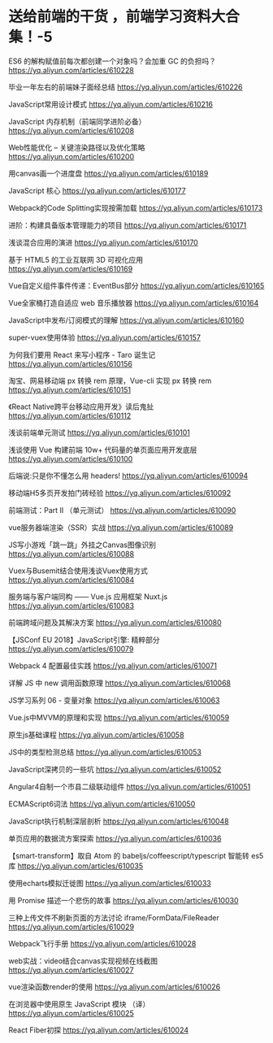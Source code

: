 # 送给前端的干货 ，前端学习资料大合集！-5

ES6 的解构赋值前每次都创建一个对象吗？会加重 GC 的负担吗？ https://yq.aliyun.com/articles/610228

毕业一年左右的前端妹子面经总结 https://yq.aliyun.com/articles/610226

JavaScript常用设计模式 https://yq.aliyun.com/articles/610216

JavaScript 内存机制（前端同学进阶必备） https://yq.aliyun.com/articles/610208

Web性能优化 – 关键渲染路径以及优化策略 https://yq.aliyun.com/articles/610200

用canvas画一个进度盘 https://yq.aliyun.com/articles/610189

JavaScript 核心 https://yq.aliyun.com/articles/610177

Webpack的Code Splitting实现按需加载 https://yq.aliyun.com/articles/610173

进阶：构建具备版本管理能力的项目 https://yq.aliyun.com/articles/610171

浅谈混合应用的演进 https://yq.aliyun.com/articles/610170

基于 HTML5 的工业互联网 3D 可视化应用 https://yq.aliyun.com/articles/610169

Vue自定义组件事件传递：EventBus部分 https://yq.aliyun.com/articles/610165

Vue全家桶打造自适应 web 音乐播放器 https://yq.aliyun.com/articles/610164

JavaScript中发布/订阅模式的理解 https://yq.aliyun.com/articles/610160

super-vuex使用体验 https://yq.aliyun.com/articles/610157

为何我们要用 React 来写小程序 - Taro 诞生记 https://yq.aliyun.com/articles/610156

淘宝、网易移动端 px 转换 rem 原理，Vue-cli 实现 px 转换 rem https://yq.aliyun.com/articles/610151

《React Native跨平台移动应用开发》读后鬼扯 https://yq.aliyun.com/articles/610112

浅谈前端单元测试 https://yq.aliyun.com/articles/610101

浅谈使用 Vue 构建前端 10w+ 代码量的单页面应用开发底层 https://yq.aliyun.com/articles/610100

后端说:只是你不懂怎么用 headers! https://yq.aliyun.com/articles/610094

移动端H5多页开发拍门砖经验 https://yq.aliyun.com/articles/610092

前端测试：Part II （单元测试） https://yq.aliyun.com/articles/610090

vue服务器端渲染（SSR）实战 https://yq.aliyun.com/articles/610089

JS写小游戏「跳一跳」外挂之Canvas图像识别 https://yq.aliyun.com/articles/610088

Vuex与Busemit结合使用浅谈Vuex使用方式 https://yq.aliyun.com/articles/610084

服务端与客户端同构 —— Vue.js 应用框架 Nuxt.js https://yq.aliyun.com/articles/610083

前端跨域问题及其解决方案 https://yq.aliyun.com/articles/610080

【JSConf EU 2018】JavaScript引擎: 精粹部分 https://yq.aliyun.com/articles/610079

Webpack 4 配置最佳实践 https://yq.aliyun.com/articles/610071

详解 JS 中 new 调用函数原理 https://yq.aliyun.com/articles/610068

JS学习系列 06 - 变量对象 https://yq.aliyun.com/articles/610063

Vue.js中MVVM的原理和实现 https://yq.aliyun.com/articles/610059

原生js基础课程 https://yq.aliyun.com/articles/610058

JS中的类型检测总结 https://yq.aliyun.com/articles/610053

JavaScript深拷贝的一些坑 https://yq.aliyun.com/articles/610052

Angular4自制一个市县二级联动组件 https://yq.aliyun.com/articles/610051

ECMAScript6词法 https://yq.aliyun.com/articles/610050

JavaScript执行机制深层剖析 https://yq.aliyun.com/articles/610048

单页应用的数据流方案探索 https://yq.aliyun.com/articles/610036

【smart-transform】取自 Atom 的 babeljs/coffeescript/typescript 智能转 es5 库 https://yq.aliyun.com/articles/610035

使用echarts模拟迁徙图 https://yq.aliyun.com/articles/610033

用 Promise 描述一个悲伤的故事 https://yq.aliyun.com/articles/610030

三种上传文件不刷新页面的方法讨论 iframe/FormData/FileReader https://yq.aliyun.com/articles/610029

Webpack飞行手册 https://yq.aliyun.com/articles/610028

web实战：video结合canvas实现视频在线截图 https://yq.aliyun.com/articles/610027

vue渲染函数render的使用 https://yq.aliyun.com/articles/610026

在浏览器中使用原生 JavaScript 模块 （译）https://yq.aliyun.com/articles/610025

React Fiber初探 https://yq.aliyun.com/articles/610024
